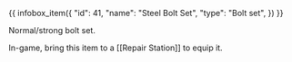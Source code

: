 {{ infobox_item({
	"id": 41,
	"name": "Steel Bolt Set",
	"type": "Bolt set",
}) }}

Normal/strong bolt set.

In-game, bring this item to a [[Repair Station]] to equip it.